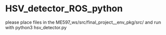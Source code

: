 # HSV_detector_ROS_python
please place files in the ME597_ws/src/final_project__env_pkg/src/   and run with python3 hsv_detector.py
